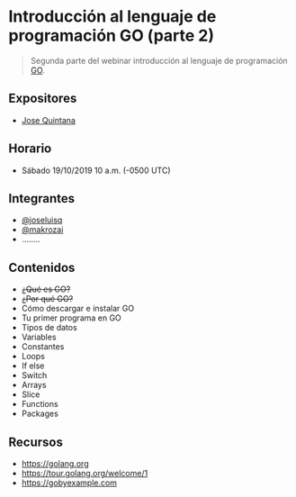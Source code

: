 # Introducción al lenguaje de programación GO (parte 2)
> Segunda parte del webinar introducción al lenguaje de programación [GO](https://www.golang.org).

## Expositores
- [Jose Quintana](https://github.com/joseluisq)

## Horario
- Sábado 19/10/2019 10 a.m. (-0500 UTC)

## Integrantes
- [@joseluisq](https://github.com/joseluisq)
- [@makrozai](https://github.com/makrozai)
- ........

## Contenidos

- ~~¿Qué es GO?~~
- ~~¿Por qué GO?~~
- Cómo descargar e instalar GO
- Tu primer programa en GO
- Tipos de datos
- Variables
- Constantes
- Loops
- If else
- Switch
- Arrays
- Slice
- Functions
- Packages

## Recursos

- https://golang.org
- https://tour.golang.org/welcome/1
- https://gobyexample.com
